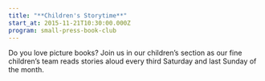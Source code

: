```yaml
---
title: "**Children's Storytime**"
start_at: 2015-11-21T10:30:00.000Z
program: small-press-book-club
---
```


Do you love picture books? Join us in our children’s section as our fine children’s team reads stories aloud every third Saturday and last Sunday of the month.